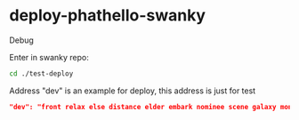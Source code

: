 # deploy-phathello-swanky

Debug


Enter in swanky repo:

```bash
cd ./test-deploy
```

Address "dev" is an example for deploy, this address is just for test

```json
"dev": "front relax else distance elder embark nominee scene galaxy monkey phone woman"
```
